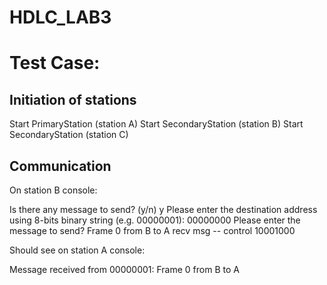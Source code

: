 # HDLC_LAB3

# Test Case:

## Initiation of stations
Start PrimaryStation (station A)
Start SecondaryStation (station B)
Start SecondaryStation (station C)

## Communication
On station B console:

Is there any message to send? (y/n)
y
Please enter the destination address using 8-bits binary string (e.g. 00000001):
00000000
Please enter the message to send?
Frame 0 from B to A
recv msg -- control 10001000

Should see on station A console:

Message received from 00000001: Frame 0 from B to A